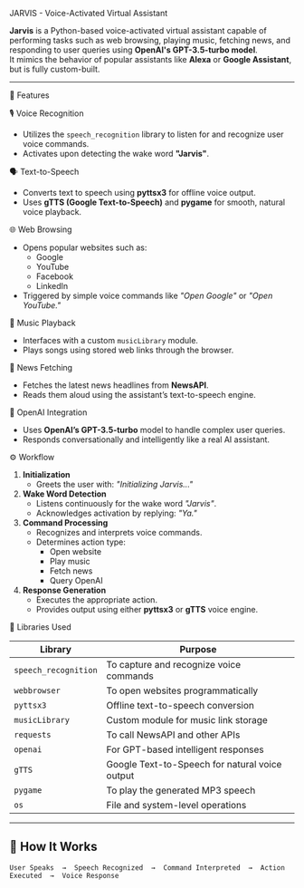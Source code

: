 JARVIS - Voice-Activated Virtual Assistant

**Jarvis** is a Python-based voice-activated virtual assistant capable of performing tasks such as web browsing, playing music, fetching news, and responding to user queries using **OpenAI's GPT-3.5-turbo model**.  
It mimics the behavior of popular assistants like **Alexa** or **Google Assistant**, but is fully custom-built.

---

🚀 Features

🎙️ Voice Recognition
- Utilizes the `speech_recognition` library to listen for and recognize user voice commands.  
- Activates upon detecting the wake word **"Jarvis"**.

🗣️ Text-to-Speech
- Converts text to speech using **pyttsx3** for offline voice output.  
- Uses **gTTS (Google Text-to-Speech)** and **pygame** for smooth, natural voice playback.

🌐 Web Browsing
- Opens popular websites such as:
  - Google  
  - YouTube  
  - Facebook  
  - LinkedIn  
- Triggered by simple voice commands like *"Open Google"* or *"Open YouTube."*

🎵 Music Playback
- Interfaces with a custom `musicLibrary` module.  
- Plays songs using stored web links through the browser.

📰 News Fetching
- Fetches the latest news headlines from **NewsAPI**.  
- Reads them aloud using the assistant’s text-to-speech engine.

🧠 OpenAI Integration
- Uses **OpenAI’s GPT-3.5-turbo** model to handle complex user queries.  
- Responds conversationally and intelligently like a real AI assistant.



⚙️ Workflow

1. **Initialization**  
   - Greets the user with: *"Initializing Jarvis..."*
2. **Wake Word Detection**  
   - Listens continuously for the wake word *"Jarvis"*.  
   - Acknowledges activation by replying: *"Ya."*
3. **Command Processing**  
   - Recognizes and interprets voice commands.  
   - Determines action type:
     - Open website  
     - Play music  
     - Fetch news  
     - Query OpenAI
4. **Response Generation**  
   - Executes the appropriate action.  
   - Provides output using either **pyttsx3** or **gTTS** voice engine.



🧰 Libraries Used

| Library | Purpose |
|----------|----------|
| `speech_recognition` | To capture and recognize voice commands |
| `webbrowser` | To open websites programmatically |
| `pyttsx3` | Offline text-to-speech conversion |
| `musicLibrary` | Custom module for music link storage |
| `requests` | To call NewsAPI and other APIs |
| `openai` | For GPT-based intelligent responses |
| `gTTS` | Google Text-to-Speech for natural voice output |
| `pygame` | To play the generated MP3 speech |
| `os` | File and system-level operations |

---

## 🧩 How It Works

```text
User Speaks  →  Speech Recognized  →  Command Interpreted  →  Action Executed  →  Voice Response
